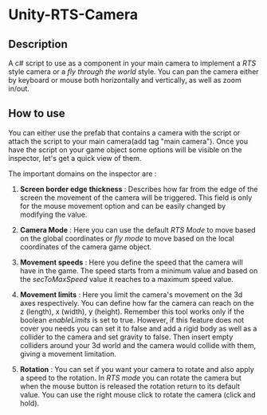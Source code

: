 # Unity-RTS-Camera

## Description ##

A c# script to use as a component in your main camera to implement a _RTS_ style camera or a _fly through the world_ style. You can pan the camera either by keyboard or mouse both horizontally and vertically, as well as zoom in/out.

## How to use ##

You can either use the prefab that contains a camera with the script or attach the script to your main camera(add tag "main camera").
Once you have the script on your game object some options will be visible on the inspector, let's get a quick view of them.

The important domains on the inspector are :

1. **Screen border edge thickness** : Describes how far from the edge of the screen the movement of the camera will be triggered. This field is only for the mouse movement option and can be easily changed by modifying the value.

2. **Camera Mode** : Here you can use the default _RTS Mode_ to move based on the global coordinates or _fly mode_ to move based on the local coordinates of the camera game object.

3. **Movement speeds** : Here you define the speed that the camera will have in the game. The speed starts from a minimum value and based on the _secToMaxSpeed_ value it reaches to a maximum speed value.

4. **Movement limits** : Here you limit the camera's movement on the 3d axes respectively. You can define how far the camera can reach on the z (length), x (width), y (height). Remember this tool works only if the boolean _enableLimits_ is set to true. However, if this feature does not cover you needs you can set it to false and add a rigid body as well as a collider to the camera and set gravity to false. Then insert empty colliders around your 3d world and the camera would collide with them, giving a movement limitation.

5. **Rotation** : You can set if you want your camera to rotate and also apply a speed to the rotation. In _RTS mode_ you can rotate the camera but when the mouse button is released the rotation return to its default value. You can use the right mouse click to rotate the camera (click and hold).


